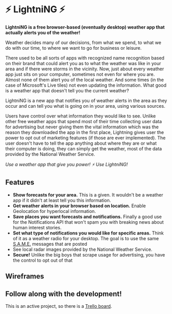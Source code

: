 # ⚡ LightniNG ⚡

**LightniNG is a free browser-based (eventually desktop) weather app that actually alerts you of the weather!**

Weather decides many of our decisions, from what we spend, to what we do with our time, to where we want to go for business or leisure.

There used to be all sorts of apps with recognized name recognition based on their brand that could alert you as to what the weather was like in your area and if there were storms in the vicinity. Now, just about every weather app just sits on your computer, sometimes not even for where you are. Almost none of them alert you of the local weather. And some times (in the case of Microsoft's Live tiles) not even updating the information. What good is a weather app that doesn't tell you the current weather?

LightniNG is a new app that notifies you of weather alerts in the area as they occur and can tell you what is going on in your area, using various sources.

Users have control over what information they would like to see. Unlike other free weather apps that spend most of their time collecting user data for advertising but never giving them the vital information which was the reason they downloaded the app in the first place, Lightning gives user the power to opt out of marketing features (if those are ever implemented). The user doesn't have to tell the app anything about where they are or what their computer is doing, they can simply get the weather, most of the data provided by the National Weather Service.

*Use a weather app that give you power! ⚡ Use LightniNG!*

## Features

* **Show forecasts for your area.** This is a given. It wouldn't be a weather app if it didn't at least tell you this information.
* **Get weather alerts in your browser based on location.** Enable Geolocation for hyperlocal information.
* **Save places you want forecasts and notifications.** Finally a good use for the Notifications API that won't spam you with breaking news about human interest stories.
* **Set what type of notifications you would like for specific areas.** Think of it as a weather radio for your desktop. The goal is to use the same [S.A.M.E.](https://en.wikipedia.org/wiki/Specific_Area_Message_Encoding) messages that are posted 
* See local radar images provided by the National Weather Service.
* **Secure!** Unlike the big boys that scrape usage for advertising, you have the control to opt out of that

## Wireframes

<!-- Uno -->
<!-- Dos -->
<!-- Tres -->

## Follow along with the development!

This is an active project, so there is a [Trello board](https://trello.com/b/u6vgjNE5/lightning-liftoff-project).

